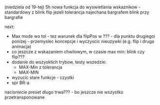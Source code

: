 (niedziela od 19-tej) 5h
nowa funkcja do wyswietlania wskaznikow - standardowy z blink
flip jezeli tolerancja najechana bargrafem
blink przy bargrafie


next:
- Max mode wo tol - tez warunek dla flipPos w ??? - dla punktu drugiegoi ponizej - przemyslec koncepcje i wyczyscic nieuzywki (e.g. flip i druga animacja)
- co jeszcze z wskazaniem chwilowym, w czasie max min: blink czy flip???
- dodanie do wszysktich trybow, testy wszedzie:
	- MAX-Min z tolerancja
	- MAX-MIN
- wyzucic stare funkcje - czystki
- spr BR-a

nacisniecie preset dlugo trwa??? - bo jeszcze nie wszystko przetransponowane
